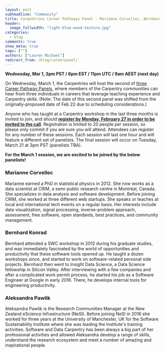 ```yaml
---
layout: post
subheadline: "Community"
title: Carpentries Career Pathways Panel - Marianne Corvellec, Bernhard Konrad, Aleksandra Pawlik
header:
  image_fullwidth: "light-blue-wood-texture.jpg"
categories:
  - blog
comments: true
show_meta: true
tags: [""]
authors: ["Lauren Michael"]
redirect_from: /blog/careerpanel/
---
```

  
**Wednesday, Mar 1, 3pm PST / 6pm EST / 11pm UTC / 9am AEST (next day)**  

On Wednesday, March 1, the Carpentries will host the second of 
[three Career Pathway Panels](https://software-carpentry.org/blog/2016/12/careers.html), where members of the Carpentry communities can 
hear from three individuals in careers that leverage teaching experience and Carpentry skills. (Note: The date of this second panel was 
shifted from the originally-proposed date of Feb 22 due to scheduling considerations.)  

Anyone who has taught at a Carpentry workshop in the last three months is invited to join, and should **[register by Monday, February 27 
in order to be invited to the call](https://goo.gl/forms/R2ZHFf90Wmn787WI2)**. Registration is limited to 20 people per session, so please 
only commit if you are sure you will attend. Attendees can register for any number of these sessions. Each session will last one hour and 
will feature a different set of panelists. The final session will occur on Tuesday, March 21 at 3pm PST (panelists TBA).  

**For the March 1 session, we are excited to be joined by the below panelists!**    

### Marianne Corvellec    
Marianne earned a PhD in statistical physics in 2012. She now works as a data scientist at CRIM, a semi-public research centre in 
Montréal, Canada. She specializes in data analysis and software development. Before joining CRIM, she worked at three different web 
startups. She speaks or teaches at local and international tech events on a regular basis. Her interests include data visualization, 
signal processing, inverse-problem approach, assessment, free software, open standards, best practices, and community management.  

###  Bernhard Konrad  
Bernhard attended a SWC workshop in 2012 during his graduate studies, and was immediately fascinated by the world of opportunities and 
productivity that these software tools opened up. He taught a dozen workshops since, and started to work on software-related personal 
side projects. Bernhard then went to Insight Data Science, a Data Science fellowship in Silicon Valley. After interviewing with a few 
companies and after a complicated work permit process, he started his job as a Software Engineer at Google in early 2016. There, he 
develops internal tools for engineering productivity.  

### Aleksandra Pawlik    
Aleksandra Pawlik is the Research Communities Manager at the New Zealand eScience Infrastructure (NeSI). Before joining NeSI in 2016 
she worked for three years at the University of Manchester, UK for the Software Sustainability Institute where she was leading the 
Institute's training activities. Software and Data Carpentry has been always a big part of her professional activities and allowed 
Aleksandra develop a range of skills, understand the research ecosystem and meet a number of amazing and inspirational people.  
